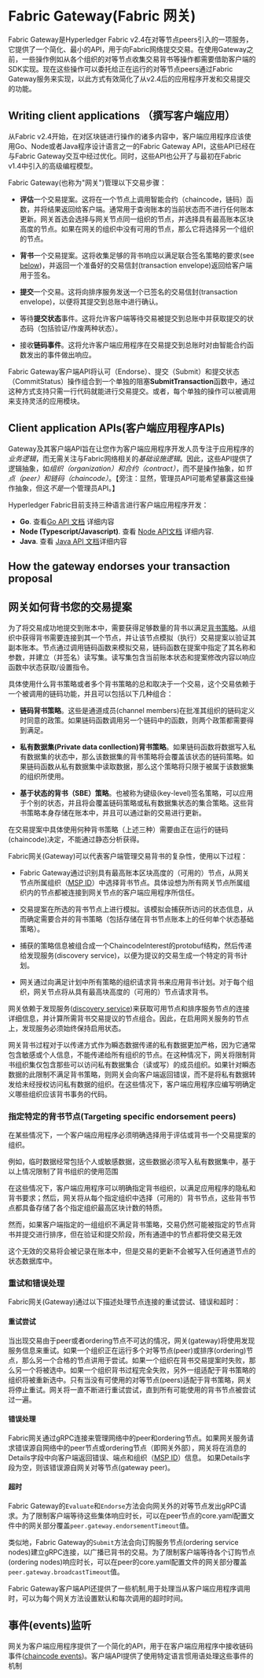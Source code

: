 # Fabric Gateway(Fabric 网关)

Fabric Gateway是Hyperledger Fabric v2.4在对等节点peers引入的一项服务，它提供了一个简化、最小的API，用于向Fabric网络提交交易。在使用Gateway之前，一些操作例如从各个组织的对等节点收集交易背书等操作都需要借助客户端的SDK实现。现在这些操作可以委托给正在运行的对等节点peers通过Fabric Gateway服务来实现，以此方式有效简化了从v2.4后的应用程序开发和交易提交的功能。

## Writing client applications （撰写客户端应用）

从Fabric v2.4开始，在对区块链进行操作的诸多内容中，客户端应用程序应该使用Go、Node或者Java程序设计语言之一的Fabric Gateway API，这些API已经在与Fabric Gateway交互中经过优化。同时，这些API也公开了与最初在Fabric v1.4中引入的高级编程模型。

Fabric Gateway(也称为"网关")管理以下交易步骤：

- **评估**一个交易提案。这将在一个节点上调用智能合约（chaincode，链码）函数，并将结果返回给客户端。通常用于查询账本的当前状态而不进行任何账本更新。网关首选会选择与网关节点同一组织的节点，并选择具有最高账本区块高度的节点。如果在网关的组织中没有可用的节点，那么它将选择另一个组织的节点。

- **背书**一个交易提案。这将收集足够的背书响应以满足联合签名策略的要求(see [below](#how-the-gateway-endorses-your-transaction-proposal))，并返回一个准备好的交易信封(transaction envelope)返回给客户端用于签名。

- **提交**一个交易。这将向排序服务发送一个已签名的交易信封(transaction envelope)，以便将其提交到总账中进行确认。

- 等待**提交状态**事件。这将允许客户端等待交易被提交到总账中并获取提交的状态码（包括验证/作废两种状态）。

- 接收**链码事件**。这将允许客户端应用程序在交易提交到总账时对由智能合约函数发出的事件做出响应。

Fabric Gateway客户端API将认可（Endorse）、提交（Submit）和提交状态（CommitStatus）操作组合到一个单独的阻塞**SubmitTransaction**函数中，通过这种方式支持只需一行代码就能进行交易提交。或者，每个单独的操作可以被调用来支持灵活的应用模块。

## Client application APIs(客户端应用程序APIs)
Gateway及其客户端API旨在让您作为客户端应用程序开发人员专注于应用程序的*业务逻辑*，而无需关注与Fabric网络相关的*基础设施逻辑*。因此，这些API提供了逻辑抽象，如*组织（organization）*和*合约（contract）*，而不是操作抽象，如*节点（peer）*和*链码（chaincode）*。【旁注：显然，管理员API可能希望暴露这些操作抽象，但这*不是*一个管理员API。】

Hyperledger Fabric目前支持三种语言进行客户端应用程序开发：

- **Go**.  查看[Go API 文档](https://pkg.go.dev/github.com/hyperledger/fabric-gateway/pkg/client) 详细内容
- **Node (Typescript/Javascript)**.  查看 [Node API文档](https://hyperledger.github.io/fabric-gateway/main/api/node/) 详细内容.
- **Java**. 查看 [Java API 文档](https://hyperledger.github.io/fabric-gateway/main/api/java/)详细内容

## How the gateway endorses your transaction proposal
## 网关如何背书您的交易提案

为了将交易成功地提交到账本中，需要获得足够数量的背书以满足[背书策略](endorsement-policies.html)。从组织中获得背书需要连接到其一个节点，并让该节点模拟（执行）交易提案以验证其副本账本。节点通过调用链码函数来模拟交易，链码函数在提案中指定了其名称和参数，并建立（并签名）读写集。读写集包含当前账本状态和提案修改内容以响应函数中状态获取/设置指令。

具体使用什么背书策略或者多个背书策略的总和取决于一个交易，这个交易依赖于一个被调用的链码功能，并且可以包括以下几种组合：

- **链码背书策略**。这些是通道成员(channel members)在批准其组织的链码定义时同意的政策。如果链码函数调用另一个链码中的函数，则两个政策都需要得到满足。

- **私有数据集(Private data conllection)背书策略**。如果链码函数将数据写入私有数据集的状态中，那么该数据集的背书策略将会覆盖该状态的链码策略。如果链码函数从私有数据集中读取数据，那么这个策略将只限于被属于该数据集的组织所使用。

- **基于状态的背书（SBE）策略**。也被称为键级(key-level)签名策略，可以应用于个别的状态，并且将会覆盖链码策略或私有数据集状态的集合策略。这些背书策略本身存储在账本中，并且可以通过新的交易进行更新。


在交易提案中具体使用何种背书策略（上述三种）需要由正在运行的链码(chaincode)决定，不能通过静态分析获得。


Fabric网关(Gateway)可以代表客户端管理交易背书的复杂性，使用以下过程：

- Fabric Gateway通过识别具有最高账本区块高度的（可用的）节点，从网关节点所属组织（[MSP ID](membership/membership.html)）中选择背书节点。具体设想为所有网关节点所属组织内的节点都被连接到网关节点的客户端应用程序所信任。

- 交易提案在所选的背书节点上进行模拟。该模拟会捕获所访问的状态信息，从而确定需要合并的背书策略（包括存储在背书节点账本上的任何单个状态基础策略）。

- 捕获的策略信息被组合成一个ChaincodeInterest的protobuf结构，然后传递给发现服务(discovery service)，以便为提议的交易生成一个特定的背书计划。

- 网关通过向满足计划中所有策略的组织请求背书来应用背书计划。对于每个组织，网关节点将从具有最高块高度的（可用的）节点请求背书。

网关依赖于发现服务([discovery service](discovery-overview.html))来获取可用节点和排序服务节点的连接详细信息，并计算所需背书交易提议的节点组合。因此，在启用网关服务的节点上，发现服务必须始终保持启用状态。

网关背书过程对于以传递方式作为瞬态数据传递的私有数据更加严格，因为它通常包含敏感或个人信息，不能传递给所有组织的节点。在这种情况下，网关将限制背书组织集仅包含那些可以访问私有数据集合（读或写）的成员组织。如果针对瞬态数据的此限制不满足背书策略，则网关会向客户端返回错误，而不是将私有数据转发给未经授权访问私有数据的组织。在这些情况下，客户端应用程序应编写明确定义哪些组织应该背书事务的代码。

### 指定特定的背书节点(Targeting specific endorsement peers)
在某些情况下，一个客户端应用程序必须明确选择用于评估或背书一个交易提案的组织。

例如，临时数据经常包括个人或敏感数据，这些数据必须写入私有数据集中，基于以上情况限制了背书组织的使用范围

在这些情况下，客户端应用程序可以明确指定背书组织，以满足应用程序的隐私和背书要求；然后，网关将从每个指定组织中选择（可用的）背书节点，这些背书节点都具备存储了各个指定组织最高区块计数的特质。

然而，如果客户端指定的一组组织不满足背书策略，交易仍然可能被指定的节点背书并提交进行排序，但在验证和提交阶段，所有通道中的节点都将使交易无效


这个无效的交易将会被记录在账本中，但是交易的更新不会被写入任何通道节点的状态数据库中。

### 重试和错误处理

Fabric网关(Gateway)通过以下描述处理节点连接的重试尝试、错误和超时：

#### 重试尝试

当出现交易由于peer或者ordering节点不可达的情况，网关(gateway)将使用发现服务信息来重试。如果一个组织正在运行多个对等节点(peer)或排序(ordering)节点，那么另一个合格的节点讲用于尝试。如果一个组织在背书交易提案时失败，那么另一个将被选中。如果一个组织背书过程完全失败，另外一组适配于背书策略的组织将被重新选中。只有当没有可使用的对等节点(peers)适配于背书策略，网关将停止重试。网关将一直不断进行重试尝试，直到所有可能使用的背书节点被尝试过一遍。

#### 错误处理

Fabric网关通过gRPC连接来管理网络中的peer和ordering节点。如果网关服务请求错误源自网络中的peer节点或ordering节点（即网关外部），网关将在消息的Details字段中向客户端返回错误、端点和组织（[MSP ID](membership/membership.html)）信息。
如果Details字段为空，则该错误源自网关对等节点(gateway peer)。

#### 超时

Fabric Gateway的`Evaluate`和`Endorse`方法会向网关外的对等节点发出gRPC请求。为了限制客户端等待这些集体响应时长，可以在peer节点的core.yaml配置文件中的网关部分覆盖`peer.gateway.endorsementTimeout`值。

类似地，Fabric Gateway的`Submit`方法会向订购服务节点(ordering service nodes)建立gRPC连接，以广播已背书的交易。为了限制客户端等待各个订购节点(ordering nodes)响应时长，可以在peer的core.yaml配置文件的网关部分覆盖`peer.gateway.broadcastTimeout`值。

Fabric Gateway客户端API还提供了一些机制,用于处理当从客户端应用程序调用时，可以为每个网关方法设置默认和每次调用的超时时间。


## 事件(events)监听


网关为客户端应用程序提供了一个简化的API，用于在客户端应用程序中接收链码事件([chaincode events](peer_event_services.html#how-to-register-for-events))。客户端API提供了使用特定语言惯用语处理这些事件的机制
